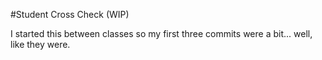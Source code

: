 #Student Cross Check (WIP)

I started this between classes so my first three commits were a bit... well, like they were.